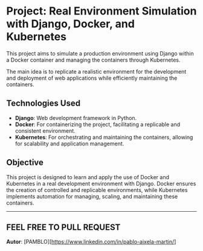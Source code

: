 # Project: Real Environment Simulation with Django, Docker, and Kubernetes

This project aims to simulate a production environment using Django within a Docker container and managing the containers through Kubernetes.

The main idea is to replicate a realistic environment for the development and deployment of web applications while efficiently maintaining the containers.

## Technologies Used

- **Django**: Web development framework in Python.
- **Docker**: For containerizing the project, facilitating a replicable and consistent environment.
- **Kubernetes**: For orchestrating and maintaining the containers, allowing for scalability and application management.

## Objective

This project is designed to learn and apply the use of Docker and Kubernetes in a real development environment with Django. Docker ensures the creation of controlled and replicable environments, while Kubernetes implements automation for managing, scaling, and maintaining these containers.

---
FEEL FREE TO PULL REQUEST 
---

**Autor**: [PAMBLO][https://www.linkedin.com/in/pablo-aixela-martin/]
